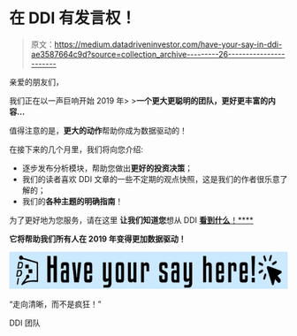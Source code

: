 # 在 DDI 有发言权！

> 原文：<https://medium.datadriveninvestor.com/have-your-say-in-ddi-ae3587664c9d?source=collection_archive---------26----------------------->

亲爱的朋友们，

我们正在以一声巨响开始 2019 年> >**一个更大更聪明的团队，更好更丰富的内容…**

值得注意的是，**更大的动作**帮助你成为数据驱动的！

在接下来的几个月里，我们将向您介绍:

*   逐步发布分析模块，帮助您做出**更好的投资决策**；
*   我们的读者喜欢 DDI 文章的一些不定期的观点快照，这是我们的作者很乐意了解的；
*   我们的**各种主题的明确指南**！

为了更好地为您服务，请在这里 **让我们知道您**想从 DDI [**看到什么**！****](http://me.dm/r-WzOved2w_P?source=email-anon_14bc42236369--publication.newsletter)

**它将帮助我们所有人在 2019 年变得更加数据驱动！**

[![](img/19216e6f4c5cb35a31334f2605491c72.png)](https://goo.gl/forms/fwEaaKfxjV9L9yNE2)

“走向清晰，而不是疯狂！”

DDI 团队